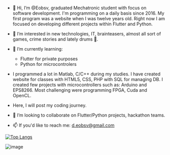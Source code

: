 - 👋 Hi, I’m @Eobsv, graduated Mechatronic student with focus on software development. I'm programming on a daily basis since 2016. My first program was a website when I was twelve years old. Right now I am focused on developing different projects within Flutter and Python.
- 👀 I’m interested in new technologies, IT, brainteasers, almost all sort of games, crime stories and lately drums 🥁. 
- 🌱 I’m currently learning:
   - Flutter for private purposes
   - Python for microcontrolers

- I programmed a lot in Matlab, C/C++ during my studies. I have created website for classes with HTML5, CSS, PHP with SQL for managing DB. I created few projects with microcontrollers such as: Arduino and EPS8266. Most challenging were programming FPGA, Cuda and OpenCL.

- Here, I will post my coding journey. 

- 💞️ I’m looking to collaborate on Flutter/Python projects, hackathon teams. 
- 📫 If you'd like to reach me: d.eobsv@gmail.com


[![Top Langs](https://github-readme-stats.vercel.app/api/top-langs/?username=Eobsv&layout=compact)](https://github.com/Eobsv/github-readme-stats)

![image](https://github-readme-stats.vercel.app/api/top-langs/?username=Eobsv&layout=compact&langs_count=8&hide_border=true&title_color=000000&icon_color=000000&text_color=000000&bg_color=ffffff)

<!---
Eobsv is a ✨ special ✨ repository because its `README.md` (this file) appears on your GitHub profile.
You can click the Preview link to take a look at your changes.
--->

